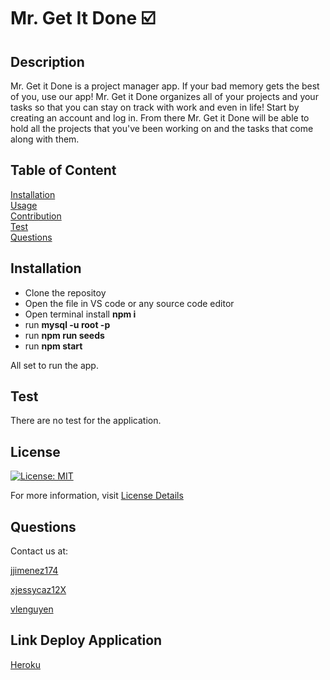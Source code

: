 # Mr. Get It Done ☑️

## Description

Mr. Get it Done is a project manager app. If your bad memory gets the best of you, use our app! Mr. Get it Done organizes all of your projects and your tasks so that you can stay on track with work and even in life! Start by creating an account and log in. From there Mr. Get it Done will be able to hold all the projects that you've been working on and the tasks that come along with them.

## Table of Content

[Installation](#installation)  
[Usage](#usage)  
[Contribution](#contribution)  
[Test](#test)  
[Questions](#questions)

## Installation

- Clone the repositoy
- Open the file in VS code or any source code editor
- Open terminal install <b>npm i</b>
- run <b>mysql -u root -p</b>
- run <b>npm run seeds</b>
- run <b>npm start</b>

All set to run the app.

## Test

There are no test for the application.

## License

[![License: MIT](https://img.shields.io/badge/License-MIT-yellow.svg)](https://opensource.org/licenses/MIT)

For more information, visit [License Details](https://opensource.org/license/MIT)

## Questions

Contact us at:

[jjimenez174](https://github.com/jjimenez174)

[xjessycaz12X](https://github.com/xjessycaz12X)

[vlenguyen](https://github.com/vlenguyen)

## Link Deploy Application

[Heroku]()
